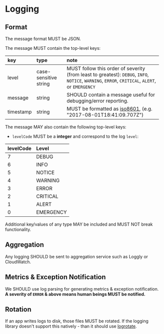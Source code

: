 # Logging

## Format

The message format MUST be JSON.

The message MUST contain the top-level keys:

| key            | type                 | note
| :------------- | :-------------       | :-------------
| level          | case-sensitive string| MUST follow this order of severity (from least to greatest): `DEBUG`, `INFO`, `NOTICE`, `WARNING`, `ERROR`, `CRITICAL`, `ALERT`, or `EMERGENCY`
| message        | string               |SHOULD contain a message useful for debugging/error reporting.
| timestamp      | string               |MUST be formatted as [iso8601](https://en.wikipedia.org/wiki/ISO_8601), (e.g. "2017-08-01T18:41:09.707Z")

The message MAY also contain the following top-level keys:

- `levelCode` MUST be a **integer** and correspond to the log `level`:

| levelCode      | Level          |
| :------------- | :------------- |
| 7              | DEBUG          |
| 6              | INFO           |
| 5              | NOTICE         |
| 4              | WARNING        |
| 3              | ERROR          |
| 2              | CRITICAL       |
| 1              | ALERT          |
| 0              | EMERGENCY      |

Additional key/values of any type MAY be included and MUST NOT break functionality.

## Aggregation

Any logging SHOULD be sent to aggregation service such as Loggly or CloudWatch.

## Metrics & Exception Notification

We SHOULD use log parsing for generating metrics & exception notification.  
**A severity of `ERROR` & above means human beings MUST be notified.**

## Rotation

If an app writes logs to disk, those files MUST be rotated.
If the logging library doesn't support this natively - than it should use [logrotate](https://linux.die.net/man/8/logrotate).
